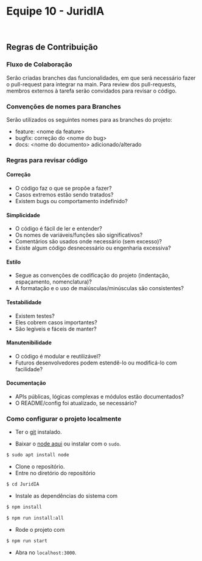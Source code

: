 # Equipe 10 - JuridIA
<br>

## Regras de Contribuição

### Fluxo de Colaboração

Serão criadas branches das funcionalidades, em que será necessário fazer o pull-request para integrar na main. Para review dos pull-requests, membros externos à tarefa serão convidados para revisar o código.

### Convenções de nomes para Branches

Serão utilizados os seguintes nomes para as branches do projeto:

- feature: \<nome da feature\>
- bugfix: correção do \<nome do bug\>
- docs: \<nome do documento\> adicionado/alterado 

### Regras para revisar código

#### Correção
- O código faz o que se propõe a fazer?
- Casos extremos estão sendo tratados?
- Existem bugs ou comportamento indefinido?

#### Simplicidade
- O código é fácil de ler e entender?
- Os nomes de variáveis/funções são significativos?
- Comentários são usados onde necessário (sem excesso)?
- Existe algum código desnecessário ou engenharia excessiva?

#### Estilo
- Segue as convenções de codificação do projeto (indentação, espaçamento, nomenclatura)?
- A formatação e o uso de maiúsculas/minúsculas são consistentes?

#### Testabilidade
- Existem testes?
- Eles cobrem casos importantes?
- São legíveis e fáceis de manter?

#### Manutenibilidade
- O código é modular e reutilizável?
- Futuros desenvolvedores podem estendê-lo ou modificá-lo com facilidade?

#### Documentação
- APIs públicas, lógicas complexas e módulos estão documentados?
- O README/config foi atualizado, se necessário?


### Como configurar o projeto localmente

<!-- talvez tire esse v -->
- Ter o [git](http://git-scm.com/downloads) instalado.

- Baixar o [node aqui](https://nodejs.org/en) ou instalar com o `sudo`.

```bash
$ sudo apt install node
``` 
- Clone o repositório.
- Entre no diretório do repositório
```bash
$ cd JuridIA
``` 
- Instale as dependências do sistema com
```bash
$ npm install
``` 
```bash
$ npm run install:all
``` 
- Rode o projeto com

```bash
$ npm run start
```
- Abra no `localhost:3000`.


